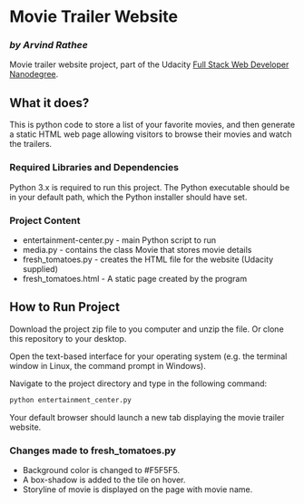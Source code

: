 # Movie Trailer Website
### _by Arvind Rathee_
Movie trailer website project, part of the Udacity [Full Stack Web Developer Nanodegree](https://www.udacity.com/course/full-stack-web-developer-nanodegree--nd004).

## What it does?
This is python code to store a list of your favorite movies, and then generate a static HTML web page allowing visitors to browse their movies and watch the trailers.

### Required Libraries and Dependencies
Python 3.x is required to run this project. The Python executable should be in your default path, which the Python installer should have set.

### Project Content

- entertainment-center.py - main Python script to run
- media.py - contains the class Movie that stores movie details
- fresh_tomatoes.py - creates the HTML file for the website (Udacity supplied)
- fresh_tomatoes.html - A static page created by the program

## How to Run Project

Download the project zip file to you computer and unzip the file. Or clone this
repository to your desktop.

Open the text-based interface for your operating system (e.g. the terminal
window in Linux, the command prompt in Windows).

Navigate to the project directory and type in the following command:

```bash
python entertainment_center.py
```

Your default browser should launch a new tab displaying the movie trailer website.

### Changes made to fresh_tomatoes.py

- Background color is changed to #F5F5F5.
- A box-shadow is added to the tile on hover.
- Storyline of movie is displayed on the page with movie name.
